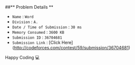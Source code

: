 ##** Problem Details **
 
- `Name`                      : `Word`
- `Division`                  : `A.`
- `Date / Time of Submission` : `30 ms`
- `Memory Consumed`           : `3600 KB`
- `Submission ID`             : `36704681`
- `Submission Link`           : [Click Here] (http://codeforces.com/contest/59/submission/36704681)

Happy Coding  :computer:
